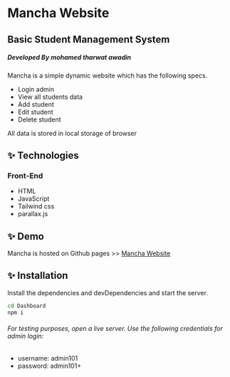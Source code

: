 # Mancha Website

## Basic Student Management System

##### _Developed By mohamed tharwat awadin_

Mancha is a simple dynamic website which has the following specs.

- Login admin
- View all students data
- Add student
- Edit student
- Delete student

All data is stored in local storage of browser

## ✨ Technologies

### Front-End

- HTML
- JavaScript
- Tailwind css
- parallax.js

## ✨ Demo

Mancha is hosted on Github pages >>
[Mancha Website](https://Mohamed-Awadin5.github.io/Dashboard/dist/index.html)

## ✨ Installation

Install the dependencies and devDependencies and start the server.

```sh
cd Dashboard
npm i
```

###### For testing purposes, open a live server. Use the following credentials for admin login:

- username: admin101
- password: admin101+
